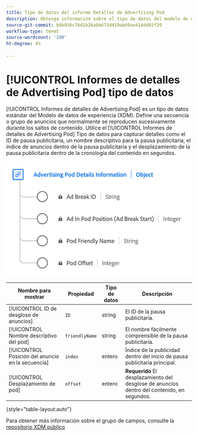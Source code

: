 ```yaml
---
title: Tipo de datos del informe Detalles de Advertising Pod
description: Obtenga información sobre el tipo de datos del modelo de datos de experiencia (XDM) de creación de informes de detalles de Advertising Pod.
source-git-commit: b6b916c76d1b2babb673d419ab69ae414dd42f20
workflow-type: tm+mt
source-wordcount: '180'
ht-degree: 4%

---
```


# [!UICONTROL Informes de detalles de Advertising Pod] tipo de datos

[!UICONTROL Informes de detalles de Advertising Pod] es un tipo de datos estándar del Modelo de datos de experiencia (XDM). Define una secuencia o grupo de anuncios que normalmente se reproducen sucesivamente durante los saltos de contenido. Utilice el [!UICONTROL Informes de detalles de Advertising Pod] Tipo de datos para capturar detalles como el ID de pausa publicitaria, un nombre descriptivo para la pausa publicitaria, el índice de anuncios dentro de la pausa publicitaria y el desplazamiento de la pausa publicitaria dentro de la cronología del contenido en segundos.

![Diagrama del tipo de datos de informes de detalles de Advertising Pod.](../images/data-types/advertising-pod-details-information.png)

| Nombre para mostrar | Propiedad | Tipo de datos | Descripción |
|----------------------------|------------------------|-----------|-------------------------------------------------------|
| [!UICONTROL ID de desglose de anuncios] | `ID` | string | El ID de la pausa publicitaria. |
| [!UICONTROL Nombre descriptivo del pod] | `friendlyName` | string | El nombre fácilmente comprensible de la pausa publicitaria. |
| [!UICONTROL Posición del anuncio en la secuencia] | `index` | entero | Índice de la publicidad dentro del inicio de pausa publicitaria principal. |
| [!UICONTROL Desplazamiento de pod] | `offset` | entero | **Requerido** El desplazamiento del desglose de anuncios dentro del contenido, en segundos. |

{style="table-layout:auto"}

Para obtener más información sobre el grupo de campos, consulte la [repositorio XDM público](https://github.com/adobe/xdm/blob/master/components/datatypes/advertisingpoddetails.schema.json)
